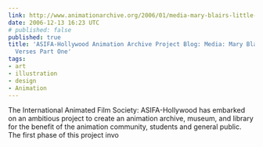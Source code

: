 ```yaml
---
link: http://www.animationarchive.org/2006/01/media-mary-blairs-little-verses-part.html
date: 2006-12-13 16:23 UTC
# published: false
published: true
title: 'ASIFA-Hollywood Animation Archive Project Blog: Media: Mary Blair''s Little
  Verses Part One'
tags:
- art
- illustration
- design
- Animation
---
```


The International Animated Film Society: ASIFA-Hollywood has embarked on an ambitious project to create an animation archive, museum, and library for the benefit of the animation community, students and general public. The first phase of this project invo

